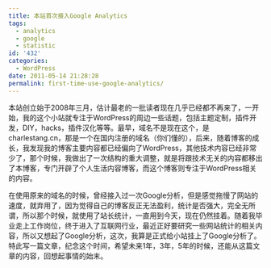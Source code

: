 ```yaml
---
title: 本站首次接入Google Analytics
tags:
  - analytics
  - google
  - statistic
id: '432'
categories:
  - WordPress
date: 2011-05-14 21:28:28
permalink: first-time-use-google-analytics/
---
```


本站创立始于2008年三月，估计最老的一批读者现在几乎已经都不再来了，一开始，我的这个小站就专注于WordPress的周边一些话题，包括主题定制，插件开发，DIY，hacks，插件汉化等等。最早，域名不是现在这个，是charlestang.cn，那是一个在国内注册的域名（你们懂的），后来，随着博客的成长，我发现我的博客主要内容都已经偏向了WordPress，其他技术内容已经非常少了，那个时候，我做出了一次结构的重大调整，就是将跟技术无关的内容都移出了本博客，专门开辟了个人生活内容博客，而这个博客则专注于WordPress相关的内容。

在使用原来的域名的时候，曾经接入过一次Google分析，但是感觉拖慢了网站的速度，就弃用了，因为觉得自己的博客反正无法盈利，统计是否强大，完全无所谓，所以那个时候，就使用了站长统计，一直用到今天，现在仍然挂着。随着我毕业走上工作岗位，终于进入了互联网行业，最近正好要研究一些网站统计的相关内容，所以又想起了Google分析，这次，我算是正式给小站挂上了Google分析了。特此写一篇文章，纪念这个时间，希望未来1年，3年，5年的时候，还能从这篇文章的内容，回想起事情的始末。